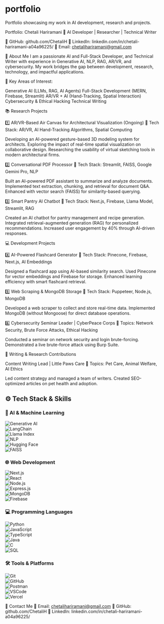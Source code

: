 # portfolio
Portfolio showcasing my work in AI development, research and projects.

 Portfolio: Chetali Hariramani
🚀 AI Developer | Researcher | Technical Writer

🔗 GitHub: github.com/ChetaliH
🔗 LinkedIn: linkedin.com/in/chetali-hariramani-a04a96225/
📧 Email: chetalihariramani@gmail.com

🚀 About Me
I am a passionate AI and Full-Stack Developer, and Technical Writer with experience in Generative AI, NLP, RAG, AR/VR, and cybersecurity. My work bridges the gap between development, research, technology, and impactful applications.

📌 Key Areas of Interest:

Generative AI (LLMs, RAG, AI Agents)
Full-Stack Development (MERN, Firebase, Streamlit)
AR/VR + AI (Hand-Tracking, Spatial Interaction)
Cybersecurity & Ethical Hacking
Technical Writing 

📚 Research Projects

1️⃣ AR/VR-Based Air Canvas for Architectural Visualization (Ongoing)
📌 Tech Stack: AR/VR, AI Hand-Tracking Algorithms, Spatial Computing

Developing an AI-powered gesture-based 3D modeling system for architects.
Exploring the impact of real-time spatial visualization on collaborative design.
Researching the usability of virtual sketching tools in modern architectural firms.

2️⃣ Conversational PDF Processor
📌 Tech Stack: Streamlit, FAISS, Google Gemini Pro, NLP

Built an AI-powered PDF assistant to summarize and analyze documents.
Implemented text extraction, chunking, and retrieval for document Q&A.
Enhanced with vector search (FAISS) for similarity-based querying.

3️⃣ Smart Pantry AI Chatbot
📌 Tech Stack: Next.js, Firebase, Llama Model, Streamlit, RAG

Created an AI chatbot for pantry management and recipe generation.
Integrated retrieval-augmented generation (RAG) for personalized recommendations.
Increased user engagement by 40% through AI-driven responses.

💻 Development Projects

4️⃣ AI-Powered Flashcard Generator
📌 Tech Stack: Pinecone, Firebase, Next.js, AI Embeddings

Designed a flashcard app using AI-based similarity search.
Used Pinecone for vector embeddings and Firebase for storage.
Enhanced learning efficiency with smart flashcard retrieval.

5️⃣ Web Scraping & MongoDB Storage
📌 Tech Stack: Puppeteer, Node.js, MongoDB

Developed a web scraper to collect and store real-time data.
Implemented MongoDB (without Mongoose) for direct database operations.

6️⃣ Cybersecurity Seminar Leader | CyberPeace Corps
📌 Topics: Network Security, Brute Force Attacks, Ethical Hacking

Conducted a seminar on network security and login brute-forcing.
Demonstrated a live brute-force attack using Burp Suite.

📝 Writing & Research Contributions

Content Writing Lead | Little Paws Care
📌 Topics: Pet Care, Animal Welfare, AI Ethics

Led content strategy and managed a team of writers.
Created SEO-optimized articles on pet health and adoption.

## ⚙️ Tech Stack & Skills

### 🚀 AI & Machine Learning  
![Generative AI](https://img.shields.io/badge/Generative_AI-FF4500?style=for-the-badge&logo=ai&logoColor=white)  
![LangChain](https://img.shields.io/badge/LangChain-000000?style=for-the-badge&logo=python&logoColor=white)  
![Llama Index](https://img.shields.io/badge/Llama_Index-FF4B4B?style=for-the-badge&logo=llama&logoColor=white)  
![NLP](https://img.shields.io/badge/NLP-0055FF?style=for-the-badge&logo=ai&logoColor=white)  
![Hugging Face](https://img.shields.io/badge/Hugging_Face-FFD700?style=for-the-badge&logo=huggingface&logoColor=black)  
![FAISS](https://img.shields.io/badge/FAISS-003C75?style=for-the-badge&logo=facebook&logoColor=white)  

### 🌐 Web Development  
![Next.js](https://img.shields.io/badge/Next.js-000000?style=for-the-badge&logo=nextdotjs&logoColor=white)  
![React](https://img.shields.io/badge/React-61DAFB?style=for-the-badge&logo=react&logoColor=black)  
![Node.js](https://img.shields.io/badge/Node.js-339933?style=for-the-badge&logo=nodedotjs&logoColor=white)  
![Express.js](https://img.shields.io/badge/Express.js-404D59?style=for-the-badge&logo=express&logoColor=white)  
![MongoDB](https://img.shields.io/badge/MongoDB-47A248?style=for-the-badge&logo=mongodb&logoColor=white)  
![Firebase](https://img.shields.io/badge/Firebase-FFCA28?style=for-the-badge&logo=firebase&logoColor=black)  

### 💻 Programming Languages  
![Python](https://img.shields.io/badge/Python-3776AB?style=for-the-badge&logo=python&logoColor=white)  
![JavaScript](https://img.shields.io/badge/JavaScript-F7DF1E?style=for-the-badge&logo=javascript&logoColor=black)  
![TypeScript](https://img.shields.io/badge/TypeScript-3178C6?style=for-the-badge&logo=typescript&logoColor=white)  
![Java](https://img.shields.io/badge/Java-007396?style=for-the-badge&logo=java&logoColor=white)  
![C](https://img.shields.io/badge/C-00599C?style=for-the-badge&logo=c&logoColor=white)  
![SQL](https://img.shields.io/badge/SQL-CC2927?style=for-the-badge&logo=microsoftsqlserver&logoColor=white)  

### 🛠️ Tools & Platforms  
![Git](https://img.shields.io/badge/Git-F05032?style=for-the-badge&logo=git&logoColor=white)  
![GitHub](https://img.shields.io/badge/GitHub-181717?style=for-the-badge&logo=github&logoColor=white)  
![Postman](https://img.shields.io/badge/Postman-FF6C37?style=for-the-badge&logo=postman&logoColor=white)  
![VSCode](https://img.shields.io/badge/VS_Code-007ACC?style=for-the-badge&logo=visualstudiocode&logoColor=white)  
![Vercel](https://img.shields.io/badge/Vercel-000000?style=for-the-badge&logo=vercel&logoColor=white)  


📩 Contact Me
📧 Email: chetalihariramani@gmail.com
🔗 GitHub: github.com/ChetaliH
🔗 LinkedIn: linkedin.com/in/chetali-hariramani-a04a96225/

